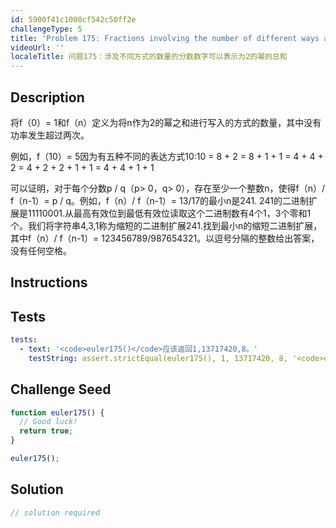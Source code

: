 ```yaml
---
id: 5900f41c1000cf542c50ff2e
challengeType: 5
title: 'Problem 175: Fractions involving the number of different ways a number can be expressed as a sum of powers of 2'
videoUrl: ''
localeTitle: 问题175：涉及不同方式的数量的分数数字可以表示为2的幂的总和
---
```


## Description
<section id="description">将f（0）= 1和f（n）定义为将n作为2的幂之和进行写入的方式的数量，其中没有功率发生超过两次。 <p>例如，f（10）= 5因为有五种不同的表达方式10:10 = 8 + 2 = 8 + 1 + 1 = 4 + 4 + 2 = 4 + 2 + 2 + 1 + 1 = 4 + 4 + 1 + 1 </p><p>可以证明，对于每个分数p / q（p&gt; 0，q&gt; 0），存在至少一个整数n，使得f（n）/ f（n-1）= p / q。例如，f（n）/ f（n-1）= 13/17的最小n是241. 241的二进制扩展是11110001.从最高有效位到最低有效位读取这个二进制数有4个1，3个零和1个。我们将字符串4,3,1称为缩短的二进制扩展241.找到最小n的缩短二进制扩展，其中f（n）/ f（n-1）= 123456789/987654321。以逗号分隔的整数给出答案，没有任何空格。 </p></section>

## Instructions
<section id="instructions">
</section>

## Tests
<section id='tests'>

```yml
tests:
  - text: '<code>euler175()</code>应该返回1,13717420,8。'
    testString: assert.strictEqual(euler175(), 1, 13717420, 8, '<code>euler175()</code> should return 1, 13717420, 8.');

```

</section>

## Challenge Seed
<section id='challengeSeed'>

<div id='js-seed'>

```js
function euler175() {
  // Good luck!
  return true;
}

euler175();

```

</div>



</section>

## Solution
<section id='solution'>

```js
// solution required
```
</section>
